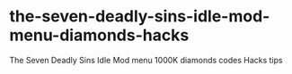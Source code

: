 # the-seven-deadly-sins-idle-mod-menu-diamonds-hacks
The Seven Deadly Sins Idle Mod menu 1000K diamonds codes Hacks tips
